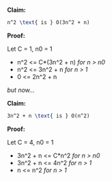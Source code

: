 **Claim:**
```latex
n^2 \text{ is } O(3n^2 + n)
```
**Proof:**

Let C = 1, n0 = 1

* n^2 <= C*(3n^2 + n)   _for n > n0_
* n^2 <= 3n^2 + n      _for n > 1_
* 0 <= 2n^2 + n 

_but now..._

**Claim:**
```latex
3n^2 + n \text{ is } O(n^2)
```
**Proof:**

Let C = 4, n0 = 1

* 3n^2 + n <= C*n^2  _for n > n0_
* 3n^2 + n <= 4n^2   _for n > 1_
* n <= n^2           _for n > 1_
  